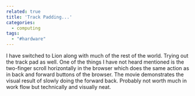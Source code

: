 ```yaml
---
related: true
title: 'Track Padding...'
categories:
  - computing
tags:
  - "#hardware"
---
```


I have switched to Lion along with much of the rest of the world. Trying
out the track pad as well. One of the things I have not heard mentioned is the
two-finger scroll horizontally in the browser which does the same action as in
back and forward buttons of the browser. The movie demonstrates the visual
result of slowly doing the forward  back. Probably not worth much in work flow
but technically and visually neat.

